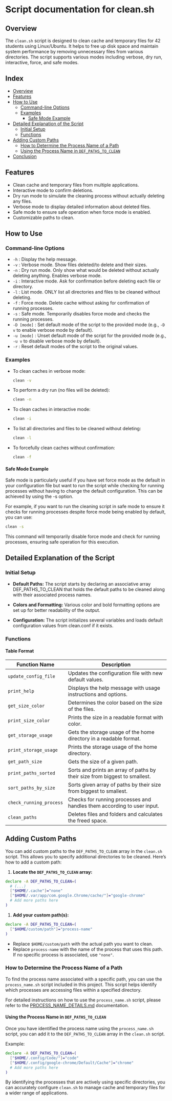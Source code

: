 # Script documentation for clean.sh

## Overview

The `clean.sh` script is designed to clean cache and temporary files for 42 students using Linux/Ubuntu. It helps to free up disk space and maintain system performance by removing unnecessary files from various directories. The script supports various modes including verbose, dry run, interactive, force, and safe modes.

## Index

- [Overview](#overview)
- [Features](#features)
- [How to Use](#how-to-use)
  - [Command-line Options](#command-line-options)
  - [Examples](#examples)
    - [Safe Mode Example](#safe-mode-example)
- [Detailed Explanation of the Script](#detailed-explanation-of-the-script)
  - [Initial Setup](#initial-setup)
  - [Functions](#functions)
- [Adding Custom Paths](#adding-custom-paths)
  - [How to Determine the Process Name of a Path](#how-to-determine-the-process-name-of-a-path)
  - [Using the Process Name in `DEF_PATHS_TO_CLEAN`](#using-the-process-name-in-def_paths_to_clean)
- [Conclusion](#conclusion)

## Features

- Clean cache and temporary files from multiple applications.
- Interactive mode to confirm deletions.
- Dry run mode to simulate the cleaning process without actually deleting any files.
- Verbose mode to display detailed information about deleted files.
- Safe mode to ensure safe operation when force mode is enabled.
- Customizable paths to clean.

## How to Use

### Command-line Options

- `-h` : Display the help message.
- `-v` : Verbose mode. Show files deleted/to delete and their sizes.
- `-n` : Dry run mode. Only show what would be deleted without actually deleting anything. Enables verbose mode.
- `-i` : Interactive mode. Ask for confirmation before deleting each file or directory.
- `-l` : List mode. ONLY list all directories and files to be cleaned without deleting.
- `-f` : Force mode. Delete cache without asking for confirmation of running processes.
- `-s` : Safe mode. Temporarily disables force mode and checks the running processes.
- `-D [mode]` : Set default mode of the script to the provided mode (e.g., `-D v` to enable verbose mode by default).
- `-u [mode]` : Unset default mode of the script for the provided mode (e.g., `-u v` to disable verbose mode by default).
- `-r` : Reset default modes of the script to the original values.

### Examples

- To clean caches in verbose mode:
  
  ```sh
  clean -v
  ```
- To perform a dry run (no files will be deleted):
  
  ```sh
  clean -n
  ```
- To clean caches in interactive mode:
  
  ```sh
  clean -i
  ```
- To list all directories and files to be cleaned without deleting:
  
  ```sh
  clean -l
  ```
- To forcefully clean caches without confirmation:
  
  ```sh
  clean -f
  ```

#### Safe Mode Example
Safe mode is particularly useful if you have set force mode as the default in your configuration file but want to run the script while checking for running processes without having to change the default configuration. This can be achieved by using the -s option.

For example, if you want to run the cleaning script in safe mode to ensure it checks for running processes despite force mode being enabled by default, you can use:
```sh
clean -s
```

This command will temporarily disable force mode and check for running processes, ensuring safe operation for this execution.

## Detailed Explanation of the Script

### Initial Setup
- **Default Paths:** The script starts by declaring an associative array DEF_PATHS_TO_CLEAN that holds the default paths to be cleaned along with their associated process names.

- **Colors and Formatting:** Various color and bold formatting options are set up for better readability of the output.

- **Configuration:** The script initializes several variables and loads default configuration values from clean.conf if it exists.

### Functions

#### Table Format

| Function Name          | Description                                                |
|------------------------|------------------------------------------------------------|
| `update_config_file`   | Updates the configuration file with new default values.    |
| `print_help`           | Displays the help message with usage instructions and options. |
| `get_size_color`       | Determines the color based on the size of the files.       |
| `print_size_color`     | Prints the size in a readable format with color.           |
| `get_storage_usage`    | Gets the storage usage of the home directory in a readable format. |
| `print_storage_usage`  | Prints the storage usage of the home directory.            |
| `get_path_size`        | Gets the size of a given path.                             |
| `print_paths_sorted`   | Sorts and prints an array of paths by their size from biggest to smallest. |
| `sort_paths_by_size`   | Sorts given array of paths by their size from biggest to smallest. |
| `check_running_process`| Checks for running processes and handles them according to user input. |
| `clean_paths`          | Deletes files and folders and calculates the freed space.  |

## Adding Custom Paths
You can add custom paths to the `DEF_PATHS_TO_CLEAN` array in the `clean.sh` script. This allows you to specify additional directories to be cleaned. Here’s how to add a custom path:

1. **Locate the `DEF_PATHS_TO_CLEAN` array:**
  ```sh
  declare -A DEF_PATHS_TO_CLEAN=(
	# (...)
    ["$HOME/.cache"]="none"
    ["$HOME/.var/app/com.google.Chrome/cache/"]="google-chrome"
    # Add more paths here
  )
  ```

1. **Add your custom path(s):**
  ```sh
  declare -A DEF_PATHS_TO_CLEAN=(
	["$HOME/custom/path"]="process-name"
  )
  ```
  - Replace `$HOME/custom/path` with the actual path you want to clean.
  - Replace `process-name` with the name of the process that uses this path. If no specific process is associated, use `"none"`.

### How to Determine the Process Name of a Path

To find the process name associated with a specific path, you can use the `process_name.sh` script included in this project. This script helps identify which processes are accessing files within a specified directory.

For detailed instructions on how to use the `process_name.sh` script, please refer to the [PROCESS_NAME_DETAILS.md](PROCESS_NAME_DETAILS.md) documentation.

#### Using the Process Name in `DEF_PATHS_TO_CLEAN`

Once you have identified the process name using the `process_name.sh` script, you can add it to the `DEF_PATHS_TO_CLEAN` array in the `clean.sh` script.

Example:

```sh
declare -A DEF_PATHS_TO_CLEAN=(
  ["$HOME/.config/Code/"]="code"
  ["$HOME/.config/google-chrome/Default/Cache"]="chrome"
  # Add more paths here
)
```

By identifying the processes that are actively using specific directories, you can accurately configure `clean.sh` to manage cache and temporary files for a wider range of applications.
